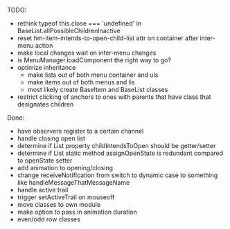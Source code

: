 TODO:
* rethink typeof this.close === 'undefined' in BaseList.allPossibleChildrenInactive
* reset hm-item-intends-to-open-child-list attr on container after inter-menu action
* make local changes wait on inter-menu changes
* is MenuManager.loadComponent the right way to go?
* optimize inheritance
  * make lists out of both menu container and uls
  * make items out of both menus and lis
  * most likely create BaseItem and BaseList classes
* restrict clicking of anchors to ones with parents that have class that designates children

Done:
* have observers register to a certain channel
* handle closing open list
* determine if List property childIntendsToOpen should be getter/setter
* determine if List static method assignOpenState is redundant compared to openState setter
* add animation to opening/closing
* change receiveNotification from switch to dynamic case to something like handleMessageThatMessageName
* handle active trail 
* trigger setActiveTrail on mouseoff
* move classes to own module
* make option to pass in animation duration
* even/odd row classes
